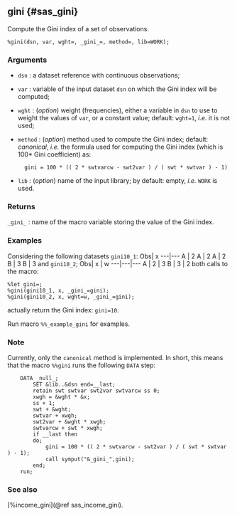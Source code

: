 ## gini {#sas_gini}
Compute the Gini index of a set of observations. 

	%gini(dsn, var, wght=, _gini_=, method=, lib=WORK);

### Arguments
* `dsn` : a dataset reference with continuous observations;
* `var` : variable of the input dataset `dsn` on which the Gini index will be computed;
* `wght` : (_option_) weight (frequencies), either a variable in `dsn` to use to weight the values 
	of `var`, or a constant value; default: `wght=1`, _i.e._ it is not used;
* `method` : (_option_) method used to compute the Gini index; default: _canonical_, _i.e._ the 
	formula used for computing the Gini index (which is 100* Gini coefficient) as:

        gini = 100 * (( 2 * swtvarcw - swt2var ) / ( swt * swtvar ) - 1)
* `lib` : (_option_) name of the input library; by default: empty, _i.e._ `WORK` is used.
  
### Returns
`_gini_` : name of the macro variable storing the value of the Gini index.

### Examples
Considering the following datasets `gini10_1`:
Obs| x
---|---
 A | 2 
 A | 2 
 A | 2 
 B | 3 
 B | 3 
and `gini10_2`;
Obs| x | w
---|---|---
 A | 2 | 3
 B | 3 | 2
both calls to the macro:

	%let gini=;
	%gini(gini10_1, x, _gini_=gini);
	%gini(gini10_2, x, wght=w, _gini_=gini);

actually return the Gini index: `gini=10`.

Run macro `%%_example_gini` for examples.

### Note
Currently, only the `canonical` method is implemented. In short, this means that the macro `%%gini` 
runs the following `DATA` step:

		DATA _null_;
			SET &lib..&dsn end=__last;
			retain swt swtvar swt2var swtvarcw ss 0;
			xwgh = &wght * &x;
			ss + 1;
			swt + &wght;
			swtvar + xwgh;
			swt2var + &wght * xwgh;
			swtvarcw + swt * xwgh;
			if __last then
			do;
				gini = 100 * (( 2 * swtvarcw - swt2var ) / ( swt * swtvar ) - 1);
				call symput("&_gini_",gini);
			end;
		run;

### See also
[%income_gini](@ref sas_income_gini).
